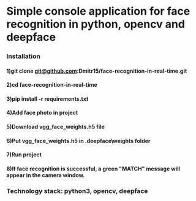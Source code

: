 # Simple console application for face recognition in python, opencv and deepface

### Installation
#### 1)git clone git@github.com:Dmitr15/face-recognition-in-real-time.git
#### 2)cd face-recognition-in-real-time
#### 3)pip install -r requirements.txt
#### 4)Add face photo in project
#### 5)Download vgg_face_weights.h5 file
#### 6)Put vgg_face_weights.h5 in \.deepface\weights folder
#### 7)Run project
#### 8)If face recognition is successful, a green "MATCH" message will appear in the camera window.


### Technology stack: python3, opencv, deepface
